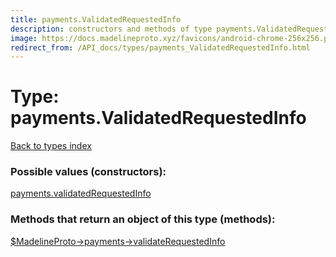 ```yaml
---
title: payments.ValidatedRequestedInfo
description: constructors and methods of type payments.ValidatedRequestedInfo
image: https://docs.madelineproto.xyz/favicons/android-chrome-256x256.png
redirect_from: /API_docs/types/payments_ValidatedRequestedInfo.html
---
```

# Type: payments.ValidatedRequestedInfo  
[Back to types index](index.md)



### Possible values (constructors):

[payments.validatedRequestedInfo](../constructors/payments.validatedRequestedInfo.md)  



### Methods that return an object of this type (methods):

[$MadelineProto->payments->validateRequestedInfo](../methods/payments.validateRequestedInfo.md)  



